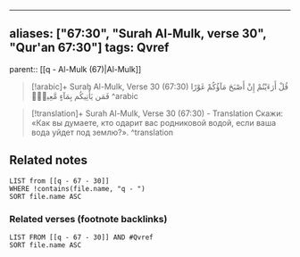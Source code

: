 
---
aliases: ["67:30", "Surah Al-Mulk, verse 30", "Qur'an 67:30"]
tags: Qvref
---

parent:: [[q - Al-Mulk (67)|Al-Mulk]]

> [!arabic]+ Surah Al-Mulk, Verse 30 (67:30)
> <span class="quran-arabic">قُلْ أَرَءَيْتُمْ إِنْ أَصْبَحَ مَآؤُكُمْ غَوْرًا فَمَن يَأْتِيكُم بِمَآءٍ مَّعِينٍۭ</span>
^arabic

> [!translation]+ Surah Al-Mulk, Verse 30 (67:30) - Translation
> Скажи: «Как вы думаете, кто одарит вас родниковой водой, если ваша вода уйдет под землю?».
^translation



## Related notes
```dataview
LIST from [[q - 67 - 30]]
WHERE !contains(file.name, "q - ")
SORT file.name ASC
```

### Related verses (footnote backlinks)
```dataview
LIST FROM [[q - 67 - 30]] AND #Qvref
SORT file.name ASC
```

